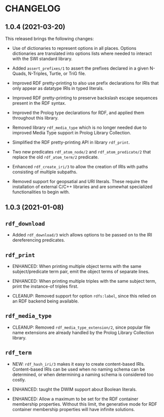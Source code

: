 # CHANGELOG

## 1.0.4 (2021-03-20)

This released brings the following changes:

  - Use of dictionaries to represent options in all places.  Options
    dictionaries are translated into options lists where needed to
    interact with the SWI standard library.

  - Added `assert_prefixes/1` to assert the prefixes declared in a
    given N-Quads, N-Triples, Turtle, or TriG file.

  - Improved RDF pretty-printing to also use prefix declarations for
    IRIs that only appear as datatype IRIs in typed literals.

  - Improved RDF pretty-printing to preserve backslash escape
    sequences present in the RDF syntax.

  - Improved the Prolog type declarations for RDF, and applied them
    throughout this library.

  - Removed library `rdf_media_type` which is no longer needed due to
    improved Media Type support in Prolog Library Collection.

  - Simplified the RDF pretty-printing API in library `rdf_print`.

  - Two new predicates `rdf_atom_node/2` and `rdf_atom_predicate/2`
    that replace the old `rdf_atom_term/2` predicate.

  - Enhanced `rdf_create_iri/3` to allow the creation of IRIs with
    paths consisting of multiple subpaths.

  - Removed support for geopsatial and URI literals.  These require
    the installation of external C/C++ libraries and are somewhat
    specialized functionalities to begin with.

## 1.0.3 (2021-01-08)

## `rdf_download`

  - Added `rdf_download/3` wich allows options to be passed on to the
    IRI dereferencing predicates.

## `rdf_print`

  - ENHANCED: When printing multiple object terms with the same
    subject/predicate term pair, emit the object terms of separate
    lines.

  - ENHANCED: When printing multiple triples with the same subject
    term, print the instance-of triples first.

  - CLEANUP: Removed support for option `rdfs:label`, since this
    relied on an RDF backend being available.

## `rdf_media_type`

  - CLEANUP: Removed `rdf_media_type_extension/2`, since popular file
    name extensions are already handled by the Prolog Library
    Collection library.

## `rdf_term`

  - NEW: `rdf_hash_iri/3` makes it easy to create content-based IRIs.
    Content-based IRIs can be used when no naming schema can be
    determined, or when determining a naming schema is considered too
    costly.

  - ENHANCED: taught the DWIM support about Boolean literals.

  - ENHANCED: Allow a maximum to be set for the RDF container
    membership properties.  Without this limit, the generative mode
    for RDF container membership properties will have infinite
    solutions.
